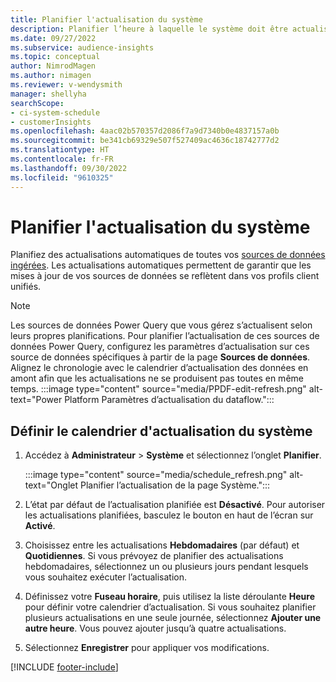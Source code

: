 ```yaml
---
title: Planifier l'actualisation du système
description: Planifier l’heure à laquelle le système doit être actualisé
ms.date: 09/27/2022
ms.subservice: audience-insights
ms.topic: conceptual
author: NimrodMagen
ms.author: nimagen
ms.reviewer: v-wendysmith
manager: shellyha
searchScope:
- ci-system-schedule
- customerInsights
ms.openlocfilehash: 4aac02b570357d2086f7a9d7340b0e4837157a0b
ms.sourcegitcommit: be341cb69329e507f527409ac4636c18742777d2
ms.translationtype: HT
ms.contentlocale: fr-FR
ms.lasthandoff: 09/30/2022
ms.locfileid: "9610325"
---
```

# <a name="schedule-system-refresh"></a>Planifier l'actualisation du système

Planifiez des actualisations automatiques de toutes vos [sources de données ingérées](data-sources.md). Les actualisations automatiques permettent de garantir que les mises à jour de vos sources de données se reflètent dans vos profils client unifiés.

> [!NOTE]
> Les sources de données Power Query que vous gérez s’actualisent selon leurs propres planifications. Pour planifier l’actualisation de ces sources de données Power Query, configurez les paramètres d’actualisation sur ces source de données spécifiques à partir de la page **Sources de données**. Alignez le chronologie avec le calendrier d’actualisation des données en amont afin que les actualisations ne se produisent pas toutes en même temps.
> :::image type="content" source="media/PPDF-edit-refresh.png" alt-text="Power Platform Paramètres d’actualisation du dataflow.":::

## <a name="set-system-refresh-schedule"></a>Définir le calendrier d'actualisation du système

1. Accédez à **Administrateur** > **Système** et sélectionnez l’onglet **Planifier**.

   :::image type="content" source="media/schedule_refresh.png" alt-text="Onglet Planifier l’actualisation de la page Système.":::

1. L’état par défaut de l’actualisation planifiée est **Désactivé**. Pour autoriser les actualisations planifiées, basculez le bouton en haut de l’écran sur **Activé**.

1. Choisissez entre les actualisations **Hebdomadaires** (par défaut) et **Quotidiennes**. Si vous prévoyez de planifier des actualisations hebdomadaires, sélectionnez un ou plusieurs jours pendant lesquels vous souhaitez exécuter l’actualisation.

1. Définissez votre **Fuseau horaire**, puis utilisez la liste déroulante **Heure** pour définir votre calendrier d’actualisation. Si vous souhaitez planifier plusieurs actualisations en une seule journée, sélectionnez **Ajouter une autre heure**. Vous pouvez ajouter jusqu’à quatre actualisations.

1. Sélectionnez **Enregistrer** pour appliquer vos modifications.

[!INCLUDE [footer-include](includes/footer-banner.md)]
